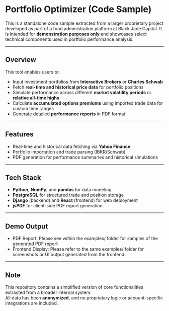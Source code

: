 # Portfolio Optimizer (Code Sample)

This is a standalone code sample extracted from a larger proprietary project developed as part of a fund administration platform at Black Jade Capital. It is intended for **demonstration purposes only** and showcases select technical components used in portfolio performance analysis.

---

## Overview

This tool enables users to:

- Input investment portfolios from **Interactive Brokers** or **Charles Schwab**
- Fetch **real-time and historical price data** for portfolio positions
- Simulate performance across different **market volatility periods** or **relative all-time highs**
- Calculate **accumulated options premiums** using imported trade data for custom time ranges
- Generate detailed **performance reports** in PDF format

---

## Features

- Real-time and historical data fetching via **Yahoo Finance**
- Portfolio importation and trade parsing (IBKR/Schwab)
- PDF generation for performance summaries and historical simulations

---

## Tech Stack

- **Python**, **NumPy**, and **pandas** for data modeling
- **PostgreSQL** for structured trade and position storage
- **Django** (backend) and **React** (frontend) for web deployment
- **jsPDF** for client-side PDF report generation

---

## Demo Output

- PDF Report: Please see within the examples/ folder for samples of the generated PDF report
- Frontend Display: Please refer to the same examples/ folder for screenshots or UI output generated from the frontend

---
## Note

This repository contains a simplified version of core functionalities extracted from a broader internal system.  
All data has been **anonymized**, and no proprietary logic or account-specific integrations are included.

